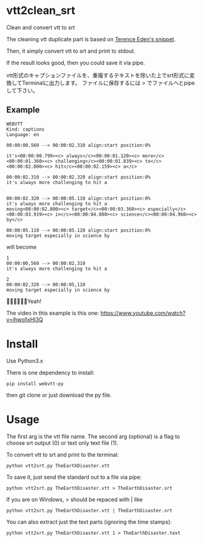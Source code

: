 # vtt2clean_srt
Clean and convert vtt to srt

The cleaning vtt duplicate part is based on [Terence Eden's snippet](https://shkspr.mobi/blog/2018/09/convert-webvtt-to-a-transcript-using-python/).

Then, it simply convert vtt to srt and print to stdout.

If the result looks good, then you could save it via pipe.

vtt形式のキャプションファイルを、重複するテキストを除いた上でsrt形式に変換してTerminalに出力します。
ファイルに保存するには > でファイルへとpipeして下さい。

## Example 

```
WEBVTT
Kind: captions
Language: en

00:00:00.560 --> 00:00:02.310 align:start position:0%
 
it's<00:00:00.799><c> always</c><00:00:01.120><c> more</c><00:00:01.360><c> challenging</c><00:00:01.839><c> to</c><00:00:02.000><c> hit</c><00:00:02.159><c> a</c>

00:00:02.310 --> 00:00:02.320 align:start position:0%
it's always more challenging to hit a
 

00:00:02.320 --> 00:00:05.110 align:start position:0%
it's always more challenging to hit a
moving<00:00:02.800><c> target</c><00:00:03.360><c> especially</c><00:00:03.919><c> in</c><00:00:04.080><c> science</c><00:00:04.960><c> by</c>

00:00:05.110 --> 00:00:05.120 align:start position:0%
moving target especially in science by
```

will become

```
1
00:00:00,560 --> 00:00:02,310
it's always more challenging to hit a

2
00:00:02,320 --> 00:00:05,110
moving target especially in science by
```
🕺🏼🕺🏼🕺🏼Yeah!

The video in this example is this one:
https://www.youtube.com/watch?v=ihwoIlxHI3Q

# Install

Use Python3.x

There is one dependency to install:

    pip install webvtt-py

then git clone or just download the py file.

# Usage

The first arg is the vtt file name.
The second arg (optional) is a flag to choose srt output (0) 
or text only text file (1).

To convert vtt to srt and print to the terminal:

    python vtt2srt.py TheEarthDisaster.vtt

To save it, just send the standard out to a file via pipe:

    python vtt2srt.py TheEarthDisaster.vtt > TheEarthDisaster.srt

If you are on Windows, > should be repaced with | like

    python vtt2srt.py TheEarthDisaster.vtt | TheEarthDisaster.srt

You can also extract just the text parts (ignoring the time stamps):

    python vtt2srt.py TheEarthDisaster.vtt 1 > TheEarthDisaster.text
